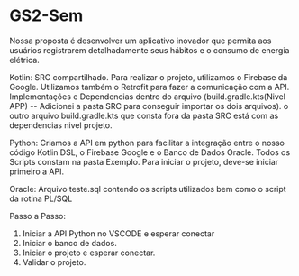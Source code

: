 # GS2-Sem
Nossa proposta é desenvolver um aplicativo inovador que permita aos usuários registrarem 
detalhadamente seus hábitos e o consumo de energia elétrica.

Kotlin: SRC compartilhado. Para realizar o projeto, utilizamos o Firebase da Google. Utilizamos também o Retrofit para fazer a comunicação com a API. Implementações e Dependencias dentro do arquivo (build.gradle.kts(Nivel APP) -- Adicionei a pasta SRC para conseguir importar os dois arquivos). o outro arquivo build.gradle.kts que consta fora da pasta SRC está com as dependencias nivel projeto.

Python: Criamos a API em python para facilitar a integração entre o nosso código Kotlin DSL, o Firebase Google e o Banco de Dados Oracle. Todos os Scripts constam na pasta Exemplo. Para iniciar o projeto, deve-se iniciar primeiro a API.


Oracle: Arquivo teste.sql contendo os scripts utilizados bem como o script da rotina PL/SQL

Passo a Passo:

1. Iniciar a API Python no VSCODE e esperar conectar
2. Iniciar o banco de dados.
3. Iniciar o projeto e esperar conectar.
4. Validar o projeto.
